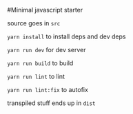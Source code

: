 #Minimal javascript starter

source goes in `src`

`yarn install` to install deps and dev deps 

`yarn run dev` for dev server 

`yarn run build` to build

`yarn run lint` to lint 

`yarn run lint:fix` to autofix 

transpiled stuff ends up in `dist`

